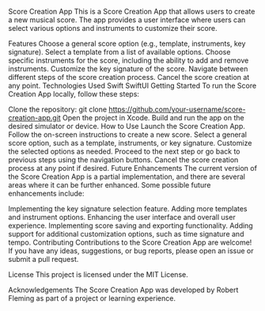 Score Creation App
This is a Score Creation App that allows users to create a new musical score. The app provides a user interface where users can select various options and instruments to customize their score.

Features
Choose a general score option (e.g., template, instruments, key signature).
Select a template from a list of available options.
Choose specific instruments for the score, including the ability to add and remove instruments.
Customize the key signature of the score.
Navigate between different steps of the score creation process.
Cancel the score creation at any point.
Technologies Used
Swift
SwiftUI
Getting Started
To run the Score Creation App locally, follow these steps:

Clone the repository: git clone https://github.com/your-username/score-creation-app.git
Open the project in Xcode.
Build and run the app on the desired simulator or device.
How to Use
Launch the Score Creation App.
Follow the on-screen instructions to create a new score.
Select a general score option, such as a template, instruments, or key signature.
Customize the selected options as needed.
Proceed to the next step or go back to previous steps using the navigation buttons.
Cancel the score creation process at any point if desired.
Future Enhancements
The current version of the Score Creation App is a partial implementation, and there are several areas where it can be further enhanced. Some possible future enhancements include:

Implementing the key signature selection feature.
Adding more templates and instrument options.
Enhancing the user interface and overall user experience.
Implementing score saving and exporting functionality.
Adding support for additional customization options, such as time signature and tempo.
Contributing
Contributions to the Score Creation App are welcome! If you have any ideas, suggestions, or bug reports, please open an issue or submit a pull request.

License
This project is licensed under the MIT License.

Acknowledgements
The Score Creation App was developed by Robert Fleming as part of a project or learning experience.
